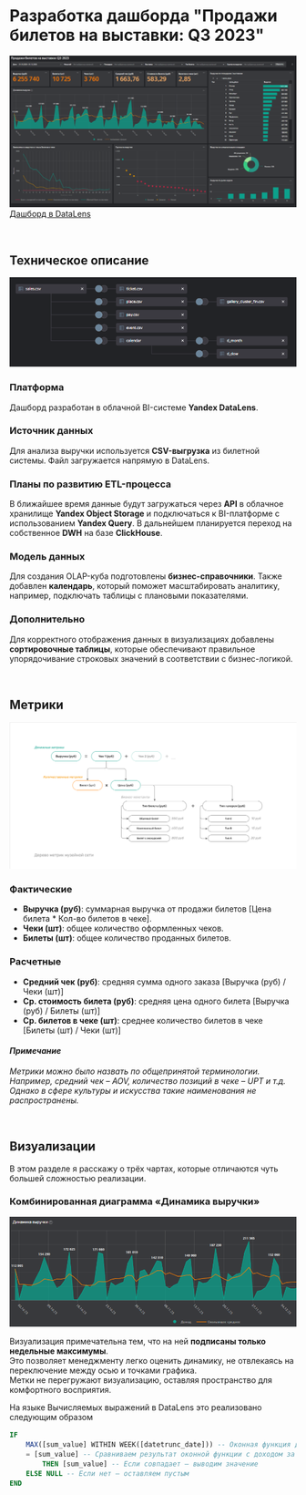 # Разработка дашборда "Продажи билетов на выставки: Q3 2023"
![Дашборд](images/dash-1.png)
[Дашборд в DataLens](https://datalens.yandex/g9h5s1o94olc2)

&nbsp;
## Техническое описание
![Модель данных](images/olap-1.png) 

### Платформа
Дашборд разработан в облачной BI-системе **Yandex DataLens**.

### Источник данных
Для анализа выручки используется **CSV-выгрузка** из билетной системы. Файл загружается напрямую в DataLens.

### Планы по развитию ETL-процесса
В ближайшее время данные будут загружаться через **API** в облачное хранилище **Yandex Object Storage** и подключаться к BI-платформе с использованием **Yandex Query**.
В дальнейшем планируется переход на собственное **DWH** на базе **ClickHouse**.

### Модель данных
Для создания OLAP-куба подготовлены **бизнес-справочники**. Также добавлен **календарь**, который поможет масштабировать аналитику, например, подключать таблицы с плановыми показателями.

### Дополнительно
Для корректного отображения данных в визуализациях добавлены **сортировочные таблицы**, которые обеспечивают правильное упорядочивание строковых значений в соответствии с бизнес-логикой.

&nbsp;
## Метрики
![Карта метрик](images/metric-map.png)
### Фактические
- **Выручка (руб)**: суммарная выручка от продажи билетов [Цена билета * Кол-во билетов в чеке].
- **Чеки (шт)**: общее количество оформленных чеков. 
- **Билеты (шт)**: общее количество проданных билетов. 

### Расчетные
- **Средний чек (руб)**: средняя сумма одного заказа [Выручка (руб) / Чеки (шт)]
- **Ср. стоимость билета (руб)**: средняя цена одного билета [Выручка (руб) / Билеты (шт)]
- **Ср. билетов в чеке (шт)**: среднее количество билетов в чеке [Билеты (шт) / Чеки (шт)]

#### *Примечание*
*Метрики можно было назвать по общепринятой терминологии. Например, средний чек – AOV, количество позиций в чеке – UPT и т.д. Однако в сфере культуры и искусства такие наименования не распространены.*

&nbsp;
## Визуализации
В этом разделе я расскажу о трёх чартах, которые отличаются чуть большей сложностью реализации.
&nbsp;
### Комбинированная диаграмма «Динамика выручки»
![chart-1](images/chart-1.png)

Визуализация примечательна тем, что на ней **подписаны только недельные максимумы**. \
Это позволяет менеджменту легко оценить динамику, не отвлекаясь на переключение между осью и точками графика. \
Метки не перегружают визуализацию, оставляя пространство для комфортного восприятия.

На языке Вычисляемых выражений в DataLens это реализовано следующим образом
```sql
IF 
    MAX([sum_value] WITHIN WEEK([datetrunc_date])) -- Оконная функция для вычисления максимального дохода за неделю
    = [sum_value] -- Сравниваем результат оконной функции с доходом за день
        THEN [sum_value] -- Если совпадает – выводим значение
    ELSE NULL -- Если нет – оставляем пустым
END
```


